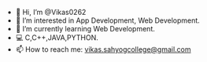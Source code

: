- 👋 Hi, I’m @Vikas0262
- 👀 I’m interested in App Development, Web Development.
- 🌱 I’m currently learning Web Development.
- 💻 C,C++,JAVA,PYTHON.
- 📫 How to reach me: vikas.sahyogcollege@gmail.com

<!---
Vikas0262/Vikas0262 is a ✨ special ✨ repository because its `README.md` (this file) appears on your GitHub profile.
You can click the Preview link to take a look at your changes.
--->
